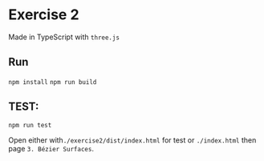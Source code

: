 # Exercise 2

Made in TypeScript with `three.js`

## Run

`npm install`
`npm run build`

## TEST:
`npm run test`

Open either with`./exercise2/dist/index.html` for test or `./index.html` then page `3. Bézier Surfaces`.
